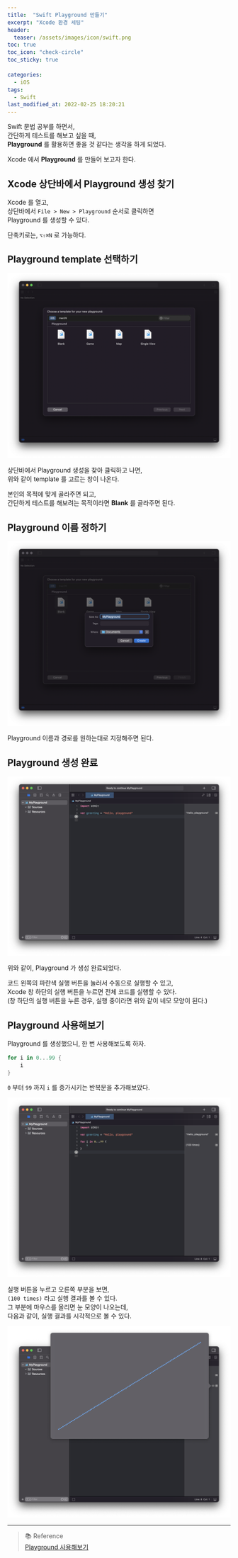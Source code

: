 ```yaml
---
title:  "Swift Playground 만들기"
excerpt: "Xcode 환경 세팅"
header:
  teaser: /assets/images/icon/swift.png
toc: true
toc_icon: "check-circle"
toc_sticky: true

categories:
  - iOS
tags:
  - Swift
last_modified_at: 2022-02-25 18:20:21
---
```


Swift 문법 공부를 하면서, <br>
간단하게 테스트를 해보고 싶을 때, <br>
**Playground** 를 활용하면 좋을 것 같다는 생각을 하게 되었다. <br>

Xcode 에서 **Playground** 를 만들어 보고자 한다. <br>

## Xcode 상단바에서 Playground 생성 찾기

Xcode 를 열고, <br>
상단바에서 `File > New > Playground` 순서로 클릭하면 <br>
Playground 를 생성할 수 있다. <br>

단축키로는, `⌥⇧⌘N` 로 가능하다.<br>

## Playground template 선택하기

![Choose_Playground_Template](https://github.com/fhsi1/fhsi1.github.io/blob/master/assets/images/swift-playground/Choose_Playground_Template.png?raw=true)

상단바에서 Playground 생성을 찾아 클릭하고 나면,<br>
위와 같이 template 를 고르는 창이 나온다.<br>

본인의 목적에 맞게 골라주면 되고, <br>
간단하게 테스트를 해보려는 목적이라면 **Blank** 를 골라주면 된다.<br>

## Playground 이름 정하기

![Set_Playground_Name_Path](https://github.com/fhsi1/fhsi1.github.io/blob/master/assets/images/swift-playground/Set_Playground_Name_Path.png?raw=true)

Playground 이름과 경로를 원하는대로 지정해주면 된다.<br>

## Playground 생성 완료

![Playground_Default](https://github.com/fhsi1/fhsi1.github.io/blob/master/assets/images/swift-playground/Playground_Default.png?raw=true)

위와 같이, Playground 가 생성 완료되었다.<br>

코드 왼쪽의 파란색 실행 버튼을 눌러서 수동으로 실행할 수 있고,<br>
Xcode 창 하단의 실행 버튼을 누르면 전체 코드를 실행할 수 있다.<br>
(창 하단의 실행 버튼을 누른 경우, 실행 중이라면 위와 같이 네모 모양이 된다.) <br>

## Playground 사용해보기

Playground 를 생성했으니, 한 번 사용해보도록 하자.<br>

```swift
for i in 0...99 {
    i
}
```

`0` 부터 `99` 까지 `i` 를 증가시키는 반복문을 추가해보았다. <br>

![Use_Playground](https://github.com/fhsi1/fhsi1.github.io/blob/master/assets/images/swift-playground/Use_Playground.png?raw=true)

실행 버튼을 누르고 오른쪽 부분을 보면, <br>
`(100 times)` 라고 실행 결과를 볼 수 있다. <br>
그 부분에 마우스를 올리면 눈 모양이 나오는데, <br>
다음과 같이, 실행 결과를 시각적으로 볼 수 있다. <br>

![Use_Playground_for](https://github.com/fhsi1/fhsi1.github.io/blob/master/assets/images/swift-playground/Use_Playground_for.png?raw=true)

---

> 📚 Reference <br>
[Playground 사용해보기](https://devxoul.gitbooks.io/ios-with-swift-in-40-hours/content/Chapter-1/playground.html)